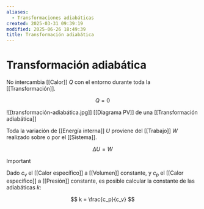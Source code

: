 ```yaml
---
aliases:
  - Transformaciones adiabáticas
created: 2025-03-31 09:39:19
modified: 2025-06-26 18:49:39
title: Transformación adiabática
---
```


# Transformación adiabática

No intercambia [[Calor]] $Q$ con el entorno durante toda la [[Transformación]].

$$
Q = 0
$$

![[transformación-adiabática.jpg]] [[Diagrama PV]] de una [[Transformación adiabática]]

Toda la variación de [[Energía interna]] $U$ proviene del [[Trabajo]] $W$ realizado sobre o por el [[Sistema]].

$$
\Delta U = W
$$

> [!important]
> Dado $c_v$ el [[Calor específico]] a [[Volumen]] constante, y $c_p$ el [[Calor específico]] a [[Presión]] constante, es posible calcular la constante de las adiabáticas $k$:
>
> $$
> k = \frac{c_p}{c_v}
> $$
